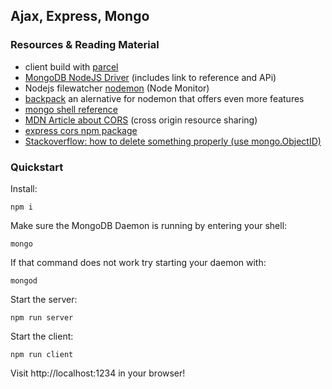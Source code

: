 ## Ajax, Express, Mongo

### Resources & Reading Material

- client build with [parcel](https://github.com/parcel-bundler/parcel)
- [MongoDB NodeJS Driver](https://mongodb.github.io/node-mongodb-native/) (includes link to reference and APi)
- Nodejs filewatcher [nodemon](https://github.com/remy/nodemon) (Node Monitor)
- [backpack](https://github.com/jaredpalmer/backpack) an alernative for nodemon that offers even more features
- [mongo shell reference](https://docs.mongodb.com/manual/reference/mongo-shell/)
- [MDN Article about CORS](https://developer.mozilla.org/en-US/docs/Web/HTTP/CORS) (cross origin resource sharing)
- [express cors npm package](https://github.com/expressjs/cors  )
- [Stackoverflow: how to delete something properly (use mongo.ObjectID)](https://stackoverflow.com/questions/48164208/delete-mongodb-document-by-id-in-express-js)

### Quickstart

Install:

```
npm i
```

Make sure the MongoDB Daemon is running by entering your shell:

```
mongo
```

If that command does not work try starting your daemon with:

```
mongod
```

Start the server:

```
npm run server
```

Start the client:

```
npm run client
```

Visit http://localhost:1234 in your browser!
